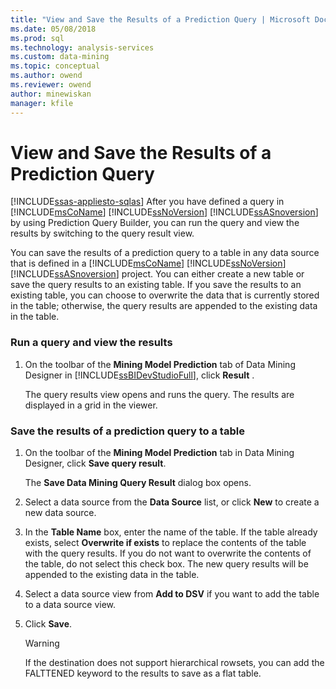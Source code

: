 ```yaml
---
title: "View and Save the Results of a Prediction Query | Microsoft Docs"
ms.date: 05/08/2018
ms.prod: sql
ms.technology: analysis-services
ms.custom: data-mining
ms.topic: conceptual
ms.author: owend
ms.reviewer: owend
author: minewiskan
manager: kfile
---
```

# View and Save the Results of a Prediction Query
[!INCLUDE[ssas-appliesto-sqlas](../includes/ssas-appliesto-sqlas.md)]
  After you have defined a query in [!INCLUDE[msCoName](../includes/msconame-md.md)] [!INCLUDE[ssNoVersion](../includes/ssnoversion-md.md)] [!INCLUDE[ssASnoversion](../includes/ssasnoversion-md.md)] by using Prediction Query Builder, you can run the query and view the results by switching to the query result view.  
  
 You can save the results of a prediction query to a table in any data source that is defined in a [!INCLUDE[msCoName](../includes/msconame-md.md)] [!INCLUDE[ssNoVersion](../includes/ssnoversion-md.md)] [!INCLUDE[ssASnoversion](../includes/ssasnoversion-md.md)] project. You can either create a new table or save the query results to an existing table. If you save the results to an existing table, you can choose to overwrite the data that is currently stored in the table; otherwise, the query results are appended to the existing data in the table.  
  
### Run a query and view the results  
  
1.  On the toolbar of the **Mining Model Prediction** tab of Data Mining Designer in [!INCLUDE[ssBIDevStudioFull](../includes/ssbidevstudiofull-md.md)], click **Result** .  
  
     The query results view opens and runs the query. The results are displayed in a grid in the viewer.  
  
### Save the results of a prediction query to a table  
  
1.  On the toolbar of the **Mining Model Prediction** tab in Data Mining Designer, click **Save query result**.  
  
     The **Save Data Mining Query Result** dialog box opens.  
  
2.  Select a data source from the **Data Source** list, or click **New** to create a new data source.  
  
3.  In the **Table Name** box, enter the name of the table. If the table already exists, select **Overwrite if exists** to replace the contents of the table with the query results. If you do not want to overwrite the contents of the table, do not select this check box. The new query results will be appended to the existing data in the table.  
  
4.  Select a data source view from **Add to DSV** if you want to add the table to a data source view.  
  
5.  Click **Save**.  
  
    > [!WARNING]  
    >  If the destination does not support hierarchical rowsets, you can add the FALTTENED keyword to the results to save as a flat table.  
  
  
